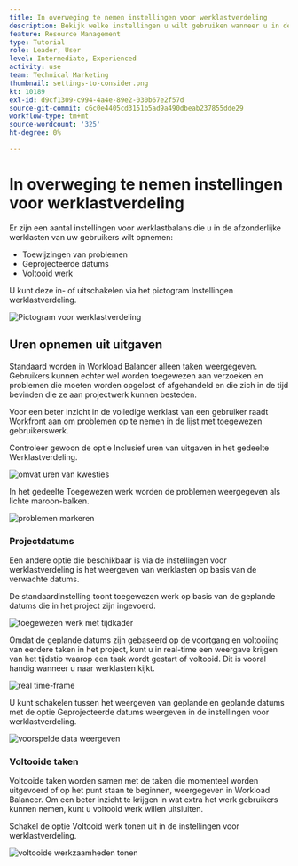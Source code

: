 ```yaml
---
title: In overweging te nemen instellingen voor werklastverdeling
description: Bekijk welke instellingen u wilt gebruiken wanneer u in de afzonderlijke werklasten van uw gebruikers duikt.
feature: Resource Management
type: Tutorial
role: Leader, User
level: Intermediate, Experienced
activity: use
team: Technical Marketing
thumbnail: settings-to-consider.png
kt: 10189
exl-id: d9cf1309-c994-4a4e-89e2-030b67e2f57d
source-git-commit: c6c0e4405cd3151b5ad9a490dbeab237855dde29
workflow-type: tm+mt
source-wordcount: '325'
ht-degree: 0%

---
```


# In overweging te nemen instellingen voor werklastverdeling

Er zijn een aantal instellingen voor werklastbalans die u in de afzonderlijke werklasten van uw gebruikers wilt opnemen:

* Toewijzingen van problemen
* Geprojecteerde datums
* Voltooid werk


U kunt deze in- of uitschakelen via het pictogram Instellingen werklastverdeling.

![Pictogram voor werklastverdeling](assets/STC_01.png)

## Uren opnemen uit uitgaven

Standaard worden in Workload Balancer alleen taken weergegeven. Gebruikers kunnen echter wel worden toegewezen aan verzoeken en problemen die moeten worden opgelost of afgehandeld en die zich in de tijd bevinden die ze aan projectwerk kunnen besteden.

Voor een beter inzicht in de volledige werklast van een gebruiker raadt Workfront aan om problemen op te nemen in de lijst met toegewezen gebruikerswerk.

Controleer gewoon de optie Inclusief uren van uitgaven in het gedeelte Werklastverdeling.

![omvat uren van kwesties](assets/STC_02.png)

In het gedeelte Toegewezen werk worden de problemen weergegeven als lichte maroon-balken.

![problemen markeren](assets/STC_03.png)

### Projectdatums

Een andere optie die beschikbaar is via de instellingen voor werklastverdeling is het weergeven van werklasten op basis van de verwachte datums.

De standaardinstelling toont toegewezen werk op basis van de geplande datums die in het project zijn ingevoerd.

![toegewezen werk met tijdkader](assets/STC_04.png)

Omdat de geplande datums zijn gebaseerd op de voortgang en voltooiing van eerdere taken in het project, kunt u in real-time een weergave krijgen van het tijdstip waarop een taak wordt gestart of voltooid. Dit is vooral handig wanneer u naar werklasten kijkt.

![real time-frame](assets/STC_05.png)

U kunt schakelen tussen het weergeven van geplande en geplande datums met de optie Geprojecteerde datums weergeven in de instellingen voor werklastverdeling.

![voorspelde data weergeven](assets/STC_06.png)

### Voltooide taken

Voltooide taken worden samen met de taken die momenteel worden uitgevoerd of op het punt staan te beginnen, weergegeven in Workload Balancer. Om een beter inzicht te krijgen in wat extra het werk gebruikers kunnen nemen, kunt u voltooid werk willen uitsluiten.

Schakel de optie Voltooid werk tonen uit in de instellingen voor werklastverdeling.

![voltooide werkzaamheden tonen](assets/STC_07.png)
